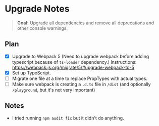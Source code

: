 # Upgrade Notes
> **Goal:** Upgrade all dependencies and remove all deprecations and other console warnings.

## Plan
- [x] Upgrade to Webpack 5 (Need to upgrade webpack before adding typescript because of `ts-loader` dependency.) Instructions: https://webpack.js.org/migrate/5/#upgrade-webpack-to-5
- [x] Set up TypeScript.
- [ ] Migrate one file at a time to replace PropTypes with actual types.
- [ ] Make sure webpack is creating a `.d.ts` file in `/dist` (and optionally `/playground`, but it's not very important)

## Notes

- I tried running `npm audit fix` but it didn't do anything.